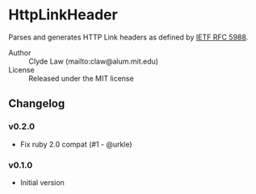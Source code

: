 # HttpLinkHeader

Parses and generates HTTP Link headers as defined by
[IETF RFC 5988](http://tools.ietf.org/html/rfc5988).

<dl>
  <dt>Author</dt>
  <dd>Clyde Law (mailto:claw@alum.mit.edu)</dd>

  <dt>License</dt>
  <dd>Released under the MIT license</dd>
</dl>

## Changelog

### v0.2.0
* Fix ruby 2.0 compat (#1 - @urkle)

### v0.1.0
* Initial version
